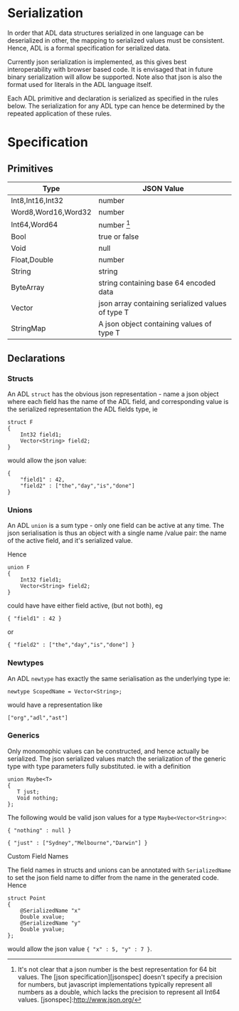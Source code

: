 # Serialization

In order that ADL data structures serialized in one language can be
deserialized in other, the mapping to serialized values must be
consistent. Hence, ADL is a formal specification for serialized data.

Currently json serialization is implemented, as this gives best
interoperability with browser based code.  It is envisaged that in
future binary serialization will allow be supported. Note also that
json is also the format used for literals in the ADL language itself.

Each ADL primitive and declaration is serialized as specified in
the rules below. The serialization for any ADL type can hence be
determined by the repeated application of these rules.

# Specification

## Primitives

| Type                         | JSON Value                                             |
|------------------------------|--------------------------------------------------------|
| Int8,Int16,Int32             | number                                                 |
| Word8,Word16,Word32          | number                                                 |
| Int64,Word64                 | number [^1]                                            |
| Bool                         | true or false                                          |
| Void                         | null                                                   |
| Float,Double                 | number                                                 |
| String                       | string                                                 |
| ByteArray                    | string containing base 64 encoded data                 |
| Vector<T>                    | json array containing serialized values of type T      |
| StringMap<T>                 | A json object containing values of type T              |

[^1]: It's not clear that a json number is the best representation for
64 bit values. The [json specification][jsonspec] doesn't specify a
precision for numbers, but javascript implementations typically
represent all numbers as a double, which lacks the precision to
represent all Int64 values.
[jsonspec]:http://www.json.org/

## Declarations

### Structs

An ADL `struct` has the obvious json representation - name a
json object where each field has the name of the ADL field, and
corresponding value is the serialized representation the ADL fields
type, ie

```
struct F
{
    Int32 field1;
    Vector<String> field2;
}
```

would allow the json value:

```
{
    "field1" : 42,
    "field2" : ["the","day","is","done"]
}
```

### Unions

An ADL `union` is a sum type - only one field can be active at any
time. The json serialisation is thus an object with a single name /value
pair: the name of the active field, and it's serialized value.

Hence

```
union F
{
    Int32 field1;
    Vector<String> field2;
}
```

could have have either field active, (but not both),  eg

```
{ "field1" : 42 }
```

or

```
{ "field2" : ["the","day","is","done"] }
```

### Newtypes

An ADL `newtype` has exactly the same serialisation as the
underlying type ie:

```
newtype ScopedName = Vector<String>;
```

would have a representation like

```
["org","adl","ast"]
```

### Generics

Only monomophic values can be constructed, and hence actually be serialized.
The json serialized values match the serialization of the generic type with
type parameters fully substituted. ie with a definition

```
union Maybe<T>
{
   T just;
   Void nothing;
};
```

The following would be valid json values for a type `Maybe<Vector<String>>`:

```
{ "nothing" : null }

{ "just" : ["Sydney","Melbourne","Darwin"] }
```

Custom Field Names

The field names in structs and unions can be annotated with `SerializedName` to set the json field
name to differ from the name in the generated code. Hence

```
struct Point
{
    @SerializedName "x"
    Double xvalue;
    @SerializedName "y"
    Double yvalue;
};
```

would allow the json value `{ "x" : 5, "y" : 7 }`.
